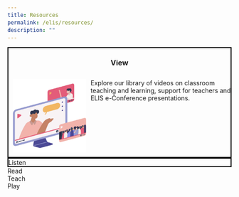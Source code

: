 ```yaml
---
title: Resources
permalink: /elis/resources/
description: ""
---
```

<div class="row flex-wrap">
<div class="col is-6 is-12-touch">
	<div class="border">
		<h3 class="text-center font-bold">View</h3>
		<div class="flex gap-5">
		<img class="aspect-square w-33" alt="view" src="/images/watch_icon.png">
			<p class="m-0">Explore our library of videos on classroom teaching and learning, support for teachers and ELIS e-Conference presentations.</p>
		</div>
	</div>
</div>
<div class="col is-6 is-12-touch">	
	<div class="border">
		Listen
	</div>
	</div>
	<div class="col is-6 is-12-touch">Read</div>
	<div class="col is-6 is-12-touch">Teach</div>
<div class="col is-6 is-12-touch">Play</div>
</div>

	
<style>
	.gap-5 {
	gap: 10px;
	padding: 10px;
	}
	.m-0 {
		line-height: inherit;
		margin: 0;
	}
	.w-33 {
	width: 33% !important;
	}
	.aspect-square {
	aspect-ratio: 1;
	}
	.font-bold {
	font-weight: bold;
	}
	.text-center {
		text-align: center;
	}
	.flex {
	display: flex;
	width: 100%;
	}
.border {
	display: flex;
	flex-direction: column;
	    box-sizing: border-box;
    width: 100%;
    border: 2px black solid  !important ;
	}
	@media only screen and (min-width: 1000px) {
		.border {
		min-height: 250px !important;
	}
	}
	.flex-wrap {
		flex-wrap: wrap;
	}
</style>